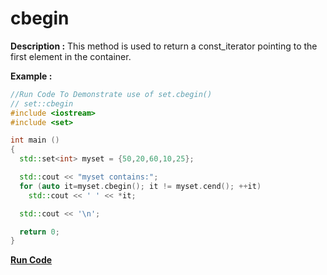 # cbegin

**Description :**
    This method is used to return a const_iterator pointing to the first element in the container.

**Example :**
```cpp
//Run Code To Demonstrate use of set.cbegin()
// set::cbegin
#include <iostream>
#include <set>

int main ()
{
  std::set<int> myset = {50,20,60,10,25};

  std::cout << "myset contains:";
  for (auto it=myset.cbegin(); it != myset.cend(); ++it)
    std::cout << ' ' << *it;

  std::cout << '\n';

  return 0;
}
```

**[Run Code](https://ideone.com/O0nNei)**
